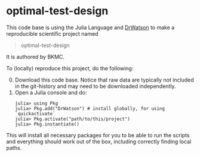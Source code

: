 # optimal-test-design

This code base is using the Julia Language and [DrWatson](https://juliadynamics.github.io/DrWatson.jl/stable/)
to make a reproducible scientific project named
> optimal-test-design

It is authored by BKMC.

To (locally) reproduce this project, do the following:

0. Download this code base. Notice that raw data are typically not included in the
   git-history and may need to be downloaded independently.
1. Open a Julia console and do:
   ```
   julia> using Pkg
   julia> Pkg.add("DrWatson") # install globally, for using `quickactivate`
   julia> Pkg.activate("path/to/this/project")
   julia> Pkg.instantiate()
   ```

This will install all necessary packages for you to be able to run the scripts and
everything should work out of the box, including correctly finding local paths.
